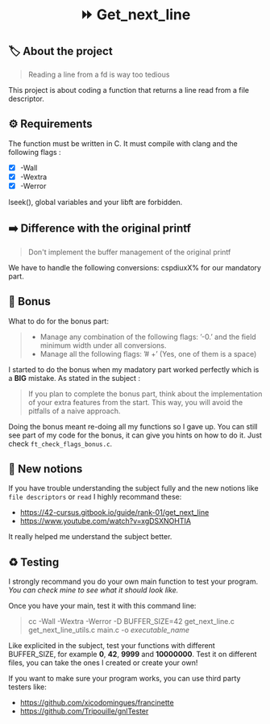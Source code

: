 <h1 align="center"> ⏩ <strong>Get_next_line</strong> </h1>

## 🏷️ **About the project**
> Reading a line from a fd is way too tedious

This project is about coding a function that returns a line read from a file descriptor.

## ⚙️ **Requirements**
The function must be written in C. It must compile with clang and the following flags :
- [x] -Wall
- [x] -Wextra
- [x] -Werror

lseek(), global variables and your libft are forbidden.

## ➡️ **Difference with the original printf**
> Don't implement the buffer management of the original printf

We have to handle the following conversions: cspdiuxX% for our mandatory part.

## 📍 **Bonus**
What to do for the bonus part:
> - Manage any combination of the following flags: ’-0.’ and the field minimum width under all conversions.
> - Manage all the following flags: ’# +’ (Yes, one of them is a space)

I started to do the bonus when my madatory part worked perfectly which is a **BIG** mistake. As stated in the subject :
> If you plan to complete the bonus part, think about the implementation of your extra features from the start. This way, you will avoid the pitfalls of a naive approach.

Doing the bonus meant re-doing all my functions so I gave up.
You can still see part of my code for the bonus, it can give you hints on how to do it. Just check `ft_check_flags_bonus.c`.

## 🧠 **New notions**
If you have trouble understanding the subject fully and the new notions like `file descriptors` or `read` I highly recommand these:

- https://42-cursus.gitbook.io/guide/rank-01/get_next_line
- https://www.youtube.com/watch?v=xgDSXNOHTIA

It really helped me understand the subject better.

## ♻️ **Testing**
I strongly recommand you do your own main function to test your program. *You can check mine to see what it should look like.*

Once you have your main, test it with this command line:
> cc -Wall -Wextra -Werror -D BUFFER_SIZE=42 get_next_line.c get_next_line_utils.c main.c -o *executable_name*

Like explicited in the subject, test your functions with different BUFFER_SIZE, for example **0**, **42**, **9999** and **10000000**.
Test it on different files, you can take the ones I created or create your own!

If you want to make sure your program works, you can use third party testers like:
- https://github.com/xicodomingues/francinette
- https://github.com/Tripouille/gnlTester
